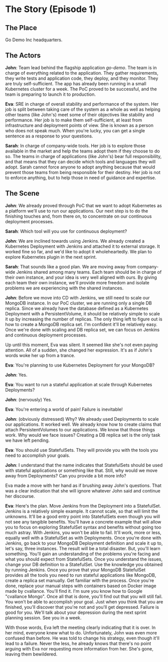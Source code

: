# The Story (Episode 1)

## The Place

Go Demo Inc headquarters.

## The Actors

**John**: Team lead behind the flagship application *go-demo*. The team is in charge of everything related to the application. They gather requirements, they write tests and application code, they deploy, and they monitor. They are truly self-sufficient. The app has already been running in a small Kubernetes cluster for a week. The PoC proved to be successful, and the team is preparing to launch it to production.

**Eva**: SRE in charge of overall stability and performance of the system. Her job is split between taking care of the system as a whole as well as helping other teams (like John's) meet some of their objectives like stability and performance. Her job is to make them self-sufficient, at least from infrastructure and deployment points of view. She is known as a person who does not speak much. When you're lucky, you can get a single sentence as a response to your questions.

**Sarah**: In charge of company-wide tools. Her job is to explore those available in the market and help the teams adopt them if they choose to do so. The teams in charge of applications (like John's) bear full responsibility, and that means that they can decide which tools and languages they will adopt. Sarah cannot force anyone to adopt anything because that would prevent those teams from being responsible for their destiny. Her job is not to enforce anything, but to help those in need of guidance and expertise.

## The Scene

**John**: We already proved through PoC that we want to adopt Kubernetes as a platform we'll use to run our applications. Our next step is to do the finishing touches and, from there on, to concentrate on our continuous deployment processes.

**Sarah**: Which tool will you use for continuous deployment?

**John**: We are inclined towards using Jenkins. We already created a Kubernetes Deployment with Jenkins and attached it to external storage. It worked fine so far, and we'd like to adopt it wholeheartedly. We plan to explore Kubernetes plugin in the next sprint.

**Sarah**: That sounds like a good plan. We are moving away from company-wide Jenkins shared among many teams. Each team should be in charge of their own instance, and your idea is very well aligned with ours. By giving each team their own instance, we'll provide more freedom and isolate problems we are experiencing with the shared instances.

**John**: Before we move into CD with Jenkins, we still need to scale our MongoDB instance. In our PoC cluster, we are running only a single DB replica. Since we already have the database defined as a Kubernetes Deployment with a PersistentVolume, it should be relatively simple to scale it up by increasing the number of replicas. The only thing left to figure out is how to create a MongoDB replica set. I'm confident it'll be relatively easy. Once we're done with scaling and DB replica set, we can focus on Jenkins and continuous deployment processes.

Up until this moment, Eva was silent. It seemed like she's not even paying attention. All of a sudden, she changed her expression. It's as if John's words woke her up from a trance.

**Eva**: You're planning to use Kubernetes Deployment for your MongoDB?

**John**: Yes.

**Eva**: You want to run a stateful application at scale through Kubernetes Deployments?

**John**: (nervously) Yes.

**Eva**: You're entering a world of pain! Failure is inevitable!

**John**: (obviously distressed) Why? We already used Deployments to scale our applications. It worked well. We already know how to create claims that attach PersistentVolumes to our applications. We know that those things work. Why would we face issues? Creating a DB replica set is the only task we have left pending.

**Eva**: You should use StatefulSets. They will provide you with the tools you need to accomplish your goals.

**John**: I understand that the name indicates that StatefulSets should be used with stateful applications or something like that. Still, why would we move away from Deployments? Can you provide a bit more info?

Eva made a move with her hand as if brushing away John's questions. That was a clear indication that she will ignore whatever John said and continue her discourse.

**Eva**: Here's the plan. Move Jenkins from the Deployment into a StatefulSet. Jenkins is a relatively simple example. It cannot scale, so that will limit the unknowns. It'll be a good entry point into StatefulSets even though you will not see any tangible benefits. You'll have a concrete example that will allow you to focus on exploring StatefulSet syntax and benefits without going too much astray. With Jenkins, you won't be able to fail. It'll work, more or less, equally well with a StatefulSet as with Deployments. Once you're done with Jenkins, go back to your MongoDB Deployment definition and scale it up to, let's say, three instances. The result will be a total disaster. But, you'll learn something. You'll gain an understanding of the problems you're facing and what you should expect from StatefulSets. Once you understand the issues, change your DB definition to a StatefulSet. Use the knowledge you obtained by running Jenkins. Once you prove that your MongoDB StatefulSet provides all the tools you need to run stateful applications like MongoDB, create a replica set manually. Get familiar with the process. Once you're done, replace your manual steps with containers based on Docker image made by cvallance. You'll find it. I'm sure you know how to Google "cvallance Mongo". Once all that is done, you'll find out that you will still fail. You won't be able to accomplish your goal. Just when you think that you are finished, you'll discover that you're not and you'll get depressed. Failure is good for you. We'll talk about your depression during the next sprint planning session. See you in a week.

With those words, Eva left the meeting clearly indicating that it is over. In her mind, everyone knew what to do. Unfortunately, John was even more confused than before. He was told to change his strategy, even though it'll lead to a failure. Never the less, he already knows that there's no point arguing with Eva nor requesting more information from her. She's gone, leaving them bewildered.

